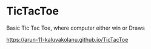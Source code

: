 # TicTacToe
Basic Tic Tac Toe, where computer either win or Draws

https://arun-11-kaluvakolanu.github.io/TicTacToe
